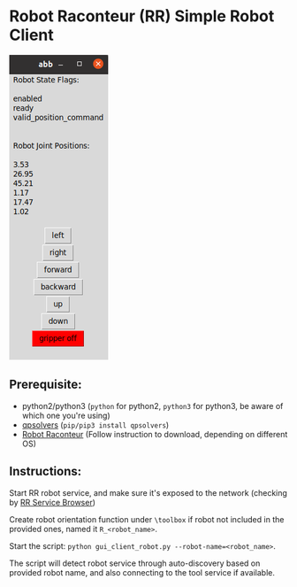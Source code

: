 # Robot Raconteur (RR) Simple Robot Client
![](images/gui.png)

## Prerequisite:
* python2/python3 (`python` for python2, `python3` for python3, be aware of which one you're using)
* [qpsolvers](https://pypi.org/project/qpsolvers/) (`pip/pip3 install qpsolvers`)
* [Robot Raconteur](https://github.com/robotraconteur/robotraconteur/wiki/Download) (Follow instruction to download, depending on different OS)

## Instructions:
Start RR robot service, and make sure it's exposed to the network (checking by [RR Service Browser](https://github.com/robotraconteur/RobotRaconteur_ServiceBrowser))

Create robot orientation function under `\toolbox` if robot not included in the provided ones, named it `R_<robot_name>`.

Start the script:
`python gui_client_robot.py --robot-name=<robot_name>`.

The script will detect robot service through auto-discovery based on provided robot name, and also connecting to the tool service if available.
